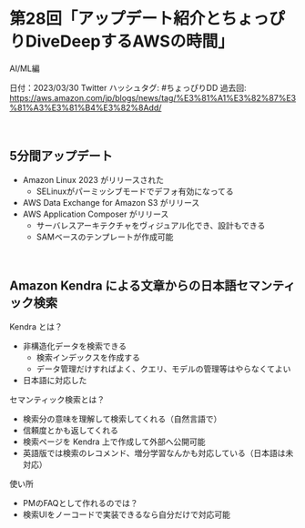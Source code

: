# 第28回「アップデート紹介とちょっぴりDiveDeepするAWSの時間」
AI/ML編

日付：2023/03/30
Twitter ハッシュタグ: #ちょっぴりDD
過去回: https://aws.amazon.com/jp/blogs/news/tag/%E3%81%A1%E3%82%87%E3%81%A3%E3%81%B4%E3%82%8Add/

<br>

## 5分間アップデート

- Amazon Linux 2023 がリリースされた
  - SELinuxがパーミッシブモードでデフォ有効になってる
- AWS Data Exchange for Amazon S3 がリリース
- AWS Application Composer がリリース
  - サーバレスアーキテクチャをヴィジュアル化でき、設計もできる
  - SAMベースのテンプレートが作成可能

<br>

## Amazon Kendra による文章からの日本語セマンティック検索

Kendra とは？
- 非構造化データを検索できる
  - 検索インデックスを作成する
  - データ管理だけすればよく、クエリ、モデルの管理等はやらなくてよい
- 日本語に対応した

セマンティック検索とは？
- 検索分の意味を理解して検索してくれる（自然言語で）
- 信頼度とかも返してくれる
- 検索ページを Kendra 上で作成して外部へ公開可能
- 英語版では検索のレコメンド、増分学習なんかも対応している（日本語は未対応）

使い所
- PMのFAQとして作れるのでは？
- 検索UIをノーコードで実装できるなら自分だけで対応可能
